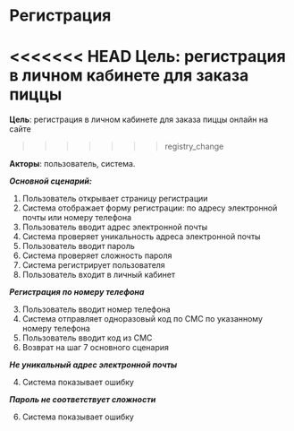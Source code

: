 # **Регистрация**

<<<<<<< HEAD
**Цель**: регистрация в личном кабинете для заказа пиццы
=======
**Цель**: регистрация в личном кабинете для заказа пиццы онлайн на сайте
>>>>>>> registry_change

**Акторы**: пользователь, система.

**_Основной сценарий:_**
1. Пользователь открывает страницу регистрации
2. Система отображает форму регистрации: по адресу электронной почты или номеру телефона
3. Пользователь вводит адрес электронной почты 
4. Система проверяет уникальность адреса электронной почты
5. Пользователь вводит пароль
6. Система проверяет сложность пароля
7. Система регистрирует пользователя
8. Пользователь входит в личный кабинет

**_Регистрация по номеру телефона_**

3. Пользователь вводит номер телефона
4. Система отправляет одноразовый код по СМС по указанному номеру телефона
5. Пользователь вводит код из СМС
6. Возврат на шаг 7 основного сценария

**_Не уникальный адрес электронной почты_**

4. Система показывает ошибку

**_Пароль не соответствует сложности_**

6. Система показывает ошибку

